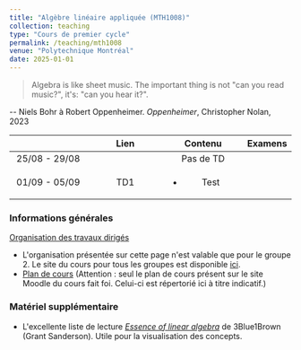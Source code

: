 ```yaml
---
title: "Algèbre linéaire appliquée (MTH1008)"
collection: teaching
type: "Cours de premier cycle"
permalink: /teaching/mth1008
venue: "Polytechnique Montréal"
date: 2025-01-01
---
```


> Algebra is like sheet music. The important thing is not "can you read music?", it's: "can you hear it?".

-- Niels Bohr à Robert Oppenheimer. *Oppenheimer*, Christopher Nolan, 2023

<table style="width:100%; border-collapse: collapse;">
<colgroup>
    <col style="width: 30%;">
    <col style="width: 30%;">
    <col style="width: 30%;">
    <col style="width: 10%;">
</colgroup>
  <thead>
    <tr>
      <th style="text-align: center;"></th>
      <th style="text-align: center;">Lien</th>
      <th style="text-align: center;">Contenu</th>
      <th style="text-align: center;">Examens</th>
    </tr>
  </thead>
  <tbody>
    <tr>
      <td style="text-align: center;">25/08 - 29/08</td>
      <td style="text-align: center;"></td>
      <td style="text-align: center;">Pas de TD</td>
      <td style="text-align: center;"></td>
    </tr>
    <tr>
      <td style="text-align: center;">01/09 - 05/09</td>
      <td style="text-align: center;">TD1</td>
      <td style="text-align: center;">
        <ul>
          <li> Test
        </ul>
      </td>
      <td style="text-align: center;"></td>
    </tr>
  </tbody>
</table>

### Informations générales

[Organisation des travaux dirigés](/teaching/mth1008/organisation)

- L'organisation présentée sur cette page n'est valable que pour le groupe 2. Le site du cours pour tous les groupes est disponible [ici](https://www.polymtl.ca/programmes/cours/algebre-lineaire-appliquee).
- [Plan de cours](/files/UTF-8Plan_de_cours_MTH1008_E25.pdf) (Attention : seul le plan de cours présent sur le site Moodle du cours fait foi. Celui-ci est répertorié ici à titre indicatif.)

### Matériel supplémentaire

- L'excellente liste de lecture [*Essence of linear algebra*](https://www.youtube.com/playlist?list=PLZHQObOWTQDPD3MizzM2xVFitgF8hE_ab) de 3Blue1Brown (Grant Sanderson). Utile pour la visualisation des concepts.